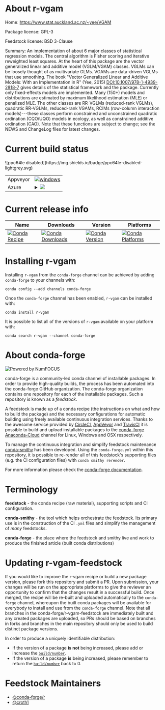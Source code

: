 About r-vgam
============

Home: https://www.stat.auckland.ac.nz/~yee/VGAM

Package license: GPL-3

Feedstock license: BSD 3-Clause

Summary: An implementation of about 6 major classes of statistical regression models. The central algorithm is Fisher scoring and iterative reweighted least squares. At the heart of this package are the vector generalized linear and additive model (VGLM/VGAM) classes. VGLMs can be loosely thought of as multivariate GLMs. VGAMs are data-driven VGLMs that use smoothing. The book "Vector Generalized Linear and Additive Models: With an Implementation in R" (Yee, 2015) <DOI:10.1007/978-1-4939-2818-7> gives details of the statistical framework and the package. Currently only fixed-effects models are implemented. Many (150+) models and distributions are estimated by maximum likelihood estimation (MLE) or penalized MLE. The other classes are RR-VGLMs (reduced-rank VGLMs), quadratic RR-VGLMs, reduced-rank VGAMs, RCIMs (row-column interaction models)---these classes perform constrained and unconstrained quadratic ordination (CQO/UQO) models in ecology, as well as constrained additive ordination (CAO). Note that these functions are subject to change; see the NEWS and ChangeLog files for latest changes.



Current build status
====================


<table><tr>
    <td>Appveyor</td>
    <td>
      <a href="https://ci.appveyor.com/project/conda-forge/r-vgam-feedstock/branch/master">
        <img alt="windows" src="https://img.shields.io/appveyor/ci/conda-forge/r-vgam-feedstock/master.svg?label=Windows">
      </a>
    </td>
  </tr>
    
  <tr>
    <td>Azure</td>
    <td>
      <details>
        <summary>
          <a href="https://dev.azure.com/conda-forge/feedstock-builds/_build/latest?definitionId=1780&branchName=master">
            <img src="https://dev.azure.com/conda-forge/feedstock-builds/_apis/build/status/r-vgam-feedstock?branchName=master">
          </a>
        </summary>
        <table>
          <thead><tr><th>Variant</th><th>Status</th></tr></thead>
          <tbody><tr>
              <td>linux_target_platformlinux-64</td>
              <td>
                <a href="https://dev.azure.com/conda-forge/feedstock-builds/_build/latest?definitionId=1780&branchName=master">
                  <img src="https://dev.azure.com/conda-forge/feedstock-builds/_apis/build/status/r-vgam-feedstock?branchName=master&jobName=linux&configuration=linux_target_platformlinux-64" alt="variant">
                </a>
              </td>
            </tr><tr>
              <td>osx_target_platformosx-64</td>
              <td>
                <a href="https://dev.azure.com/conda-forge/feedstock-builds/_build/latest?definitionId=1780&branchName=master">
                  <img src="https://dev.azure.com/conda-forge/feedstock-builds/_apis/build/status/r-vgam-feedstock?branchName=master&jobName=osx&configuration=osx_target_platformosx-64" alt="variant">
                </a>
              </td>
            </tr><tr>
              <td>win_target_platformwin-64</td>
              <td>
                <a href="https://dev.azure.com/conda-forge/feedstock-builds/_build/latest?definitionId=1780&branchName=master">
                  <img src="https://dev.azure.com/conda-forge/feedstock-builds/_apis/build/status/r-vgam-feedstock?branchName=master&jobName=win&configuration=win_target_platformwin-64" alt="variant">
                </a>
              </td>
            </tr>
          </tbody>
        </table>
      </details>
    </td>
  </tr>
![ppc64le disabled](https://img.shields.io/badge/ppc64le-disabled-lightgrey.svg)
</table>

Current release info
====================

| Name | Downloads | Version | Platforms |
| --- | --- | --- | --- |
| [![Conda Recipe](https://img.shields.io/badge/recipe-r--vgam-green.svg)](https://anaconda.org/conda-forge/r-vgam) | [![Conda Downloads](https://img.shields.io/conda/dn/conda-forge/r-vgam.svg)](https://anaconda.org/conda-forge/r-vgam) | [![Conda Version](https://img.shields.io/conda/vn/conda-forge/r-vgam.svg)](https://anaconda.org/conda-forge/r-vgam) | [![Conda Platforms](https://img.shields.io/conda/pn/conda-forge/r-vgam.svg)](https://anaconda.org/conda-forge/r-vgam) |

Installing r-vgam
=================

Installing `r-vgam` from the `conda-forge` channel can be achieved by adding `conda-forge` to your channels with:

```
conda config --add channels conda-forge
```

Once the `conda-forge` channel has been enabled, `r-vgam` can be installed with:

```
conda install r-vgam
```

It is possible to list all of the versions of `r-vgam` available on your platform with:

```
conda search r-vgam --channel conda-forge
```


About conda-forge
=================

[![Powered by NumFOCUS](https://img.shields.io/badge/powered%20by-NumFOCUS-orange.svg?style=flat&colorA=E1523D&colorB=007D8A)](http://numfocus.org)

conda-forge is a community-led conda channel of installable packages.
In order to provide high-quality builds, the process has been automated into the
conda-forge GitHub organization. The conda-forge organization contains one repository
for each of the installable packages. Such a repository is known as a *feedstock*.

A feedstock is made up of a conda recipe (the instructions on what and how to build
the package) and the necessary configurations for automatic building using freely
available continuous integration services. Thanks to the awesome service provided by
[CircleCI](https://circleci.com/), [AppVeyor](https://www.appveyor.com/)
and [TravisCI](https://travis-ci.org/) it is possible to build and upload installable
packages to the [conda-forge](https://anaconda.org/conda-forge)
[Anaconda-Cloud](https://anaconda.org/) channel for Linux, Windows and OSX respectively.

To manage the continuous integration and simplify feedstock maintenance
[conda-smithy](https://github.com/conda-forge/conda-smithy) has been developed.
Using the ``conda-forge.yml`` within this repository, it is possible to re-render all of
this feedstock's supporting files (e.g. the CI configuration files) with ``conda smithy rerender``.

For more information please check the [conda-forge documentation](https://conda-forge.org/docs/).

Terminology
===========

**feedstock** - the conda recipe (raw material), supporting scripts and CI configuration.

**conda-smithy** - the tool which helps orchestrate the feedstock.
                   Its primary use is in the construction of the CI ``.yml`` files
                   and simplify the management of *many* feedstocks.

**conda-forge** - the place where the feedstock and smithy live and work to
                  produce the finished article (built conda distributions)


Updating r-vgam-feedstock
=========================

If you would like to improve the r-vgam recipe or build a new
package version, please fork this repository and submit a PR. Upon submission,
your changes will be run on the appropriate platforms to give the reviewer an
opportunity to confirm that the changes result in a successful build. Once
merged, the recipe will be re-built and uploaded automatically to the
`conda-forge` channel, whereupon the built conda packages will be available for
everybody to install and use from the `conda-forge` channel.
Note that all branches in the conda-forge/r-vgam-feedstock are
immediately built and any created packages are uploaded, so PRs should be based
on branches in forks and branches in the main repository should only be used to
build distinct package versions.

In order to produce a uniquely identifiable distribution:
 * If the version of a package **is not** being increased, please add or increase
   the [``build/number``](https://conda.io/docs/user-guide/tasks/build-packages/define-metadata.html#build-number-and-string).
 * If the version of a package **is** being increased, please remember to return
   the [``build/number``](https://conda.io/docs/user-guide/tasks/build-packages/define-metadata.html#build-number-and-string)
   back to 0.

Feedstock Maintainers
=====================

* [@conda-forge/r](https://github.com/conda-forge/r/)
* [@croth1](https://github.com/croth1/)

